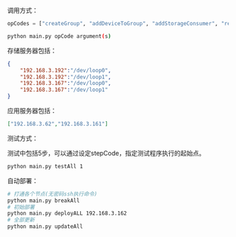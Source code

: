 调用方式：

```python
opCodes = ["createGroup", "addDeviceToGroup", "addStorageConsumer", "requestExtraStorage", "releaseExtraStorage", "getInfo", "getUsageInfo"]
```

```sh
python main.py opCode argument(s)
```

存储服务器包括：

```json
{
    "192.168.3.192":"/dev/loop0",
    "192.168.3.192":"/dev/loop1",
    "192.168.3.167":"/dev/loop0",
    "192.168.3.167":"/dev/loop1"
}
```

应用服务器包括：

```json
["192.168.3.62","192.168.3.161"]
```

测试方式：

测试中包括5步，可以通过设定stepCode，指定测试程序执行的起始点。

```sh
python main.py testAll 1
```

自动部署：

```sh
# 打通各个节点(无密码ssh执行命令)
python main.py breakAll
# 初始部署
python main.py deployALL 192.168.3.162
# 全部更新
python main.py updateAll
```